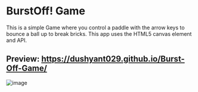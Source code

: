 # BurstOff! Game

This is a simple Game where you control a paddle with the arrow keys to bounce a ball up to break bricks. This app uses the HTML5 canvas element and API.

## Preview: https://dushyant029.github.io/Burst-Off-Game/

![image](https://user-images.githubusercontent.com/55031190/104350860-a7f87f00-552a-11eb-835b-7552182ad351.png)

